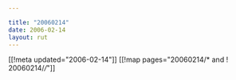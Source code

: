 ```yaml
---

title: "20060214"
date: 2006-02-14
layout: rut
---
```


[[!meta updated="2006-02-14"]]
[[!map pages="20060214/* and ! 20060214/*/*"]]
